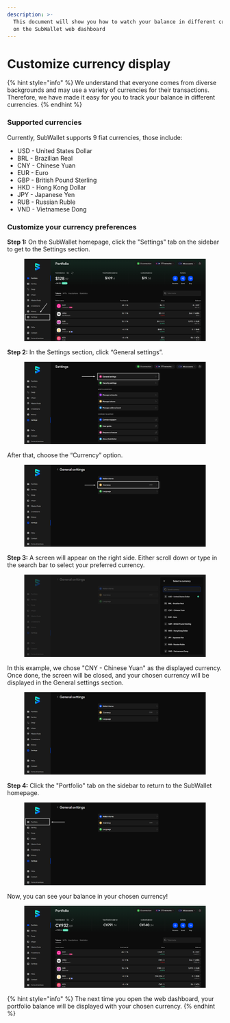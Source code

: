 ```yaml
---
description: >-
  This document will show you how to watch your balance in different currencies
  on the SubWallet web dashboard
---
```


# Customize currency display

{% hint style="info" %}
We understand that everyone comes from diverse backgrounds and may use a variety of currencies for their transactions. Therefore, we have made it easy for you to track your balance in different currencies.
{% endhint %}

### Supported currencies

Currently, SubWallet supports 9 fiat currencies, those include:

* USD - United States Dollar
* BRL - Brazilian Real
* CNY - Chinese Yuan
* EUR - Euro
* GBP - British Pound Sterling
* HKD - Hong Kong Dollar
* JPY - Japanese Yen
* RUB - Russian Ruble
* VND - Vietnamese Dong

### Customize your currency preferences

**Step 1:** On the SubWallet homepage, click the "Settings" tab on the sidebar to get to the Settings section.

<figure><img src="../../.gitbook/assets/Screenshot_17 (1) (1).png" alt=""><figcaption></figcaption></figure>

**Step 2:** In the Settings section, click “General settings”.&#x20;

<figure><img src="../../.gitbook/assets/Screenshot_18 (1) (1).png" alt=""><figcaption></figcaption></figure>

After that, choose the “Currency” option.

<figure><img src="../../.gitbook/assets/Screenshot_19 (1) (1).png" alt=""><figcaption></figcaption></figure>

**Step 3:** A screen will appear on the right side. Either scroll down or type in the search bar to select your preferred currency.

<figure><img src="../../.gitbook/assets/Screenshot_20 (1).png" alt=""><figcaption></figcaption></figure>

In this example, we chose "CNY - Chinese Yuan" as the displayed currency. Once done, the screen will be closed, and your chosen currency will be displayed in the General settings section.

<figure><img src="../../.gitbook/assets/Screenshot_21.png" alt=""><figcaption></figcaption></figure>

**Step 4:** Click the "Portfolio" tab on the sidebar to return to the SubWallet homepage.&#x20;

<figure><img src="../../.gitbook/assets/Screenshot_22.png" alt=""><figcaption></figcaption></figure>

Now, you can see your balance in your chosen currency!

<figure><img src="../../.gitbook/assets/Screenshot_23.png" alt=""><figcaption></figcaption></figure>

{% hint style="info" %}
The next time you open the web dashboard, your portfolio balance will be displayed with your chosen currency.
{% endhint %}
